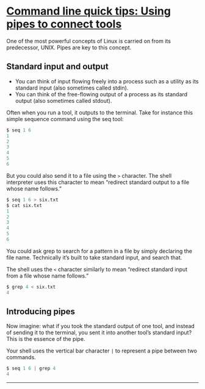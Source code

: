 # [Command line quick tips: Using pipes to connect tools]

One of the most powerful concepts of Linux is carried on from its predecessor, UNIX. Pipes are key to this concept.

## Standard input and output

- You can think of input flowing freely into a process such as a utility as its standard input (also sometimes called stdin).
- You can think of the free-flowing output of a process as its standard output (also sometimes called stdout).

Often when you run a tool, it outputs to the terminal. Take for instance this simple sequence command using the seq tool:

```s
$ seq 1 6
1
2
3
4
5
6
```

But you could also send it to a file using the `>` character. The shell interpreter uses this character to mean “redirect standard output to a file whose name follows.”

```s
$ seq 1 6 > six.txt
$ cat six.txt
1
2
3
4
5
6
```

You could ask grep to search for a pattern in a file by simply declaring the file name. Technically it’s built to take standard input, and search that.

The shell uses the `<` character similarly to mean “redirect standard input from a file whose name follows.”

```s
$ grep 4 < six.txt
4
```

## Introducing pipes

Now imagine: what if you took the standard output of one tool, and instead of sending it to the terminal, you sent it into another tool’s standard input? This is the essence of the pipe.

Your shell uses the vertical bar character `|` to represent a pipe between two commands.

```s
$ seq 1 6 | grep 4
4
```

---

[Command line quick tips: Using pipes to connect tools]:https://fedoramagazine.org/command-line-quick-tips-using-pipes-to-connect-tools/
